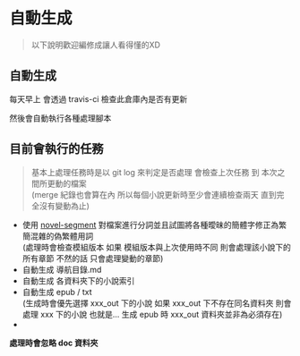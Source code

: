 # 自動生成

> 以下說明歡迎編修成讓人看得懂的XD

## 自動生成

每天早上 會透過 travis-ci 檢查此倉庫內是否有更新

然後會自動執行各種處理腳本

## 目前會執行的任務

> 基本上處理任務時是以 git log 來判定是否處理 會檢查上次任務 到 本次之間所更動的檔案  
> (merge 紀錄也會算在內 所以每個小說更新時至少會連續檢查兩天 直到完全沒有變動為止)

- 使用 [novel-segment](https://github.com/bluelovers/node-segment) 對檔案進行分詞並且試圖將各種曖昧的簡體字修正為繁簡混雜的偽繁體用詞  
(處理時會檢查模組版本 如果 模組版本與上次使用時不同 則會處理該小說下的所有章節 不然的話 只會處理變動的章節)
- 自動生成 導航目錄.md
- 自動生成 各資料夾下的小說索引
- 自動生成 epub / txt  
(生成時會優先選擇 xxx_out 下的小說 如果 xxx_out 下不存在同名資料夾 則會處理 xxx 下的小說 也就是... 生成 epub 時 xxx_out 資料夾並非為必須存在)
- 

**處理時會忽略 doc 資料夾**

